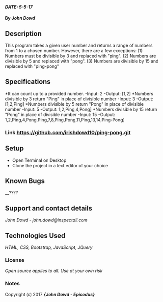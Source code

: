 #### _DATE: 5-5-17_

#### By _**John Dowd**_

## Description

This program takes a given user number and returns a range of numbers from 1 to a chosen number.  However, there are a few exceptions: (1) Numbers must be divisible by 3 and replaced with "ping". (2) Numbers are divisible by 5 and replaced with "pong". (3) Numbers are divisible by 15 and replaced with "ping-pong"


## Specifications
*It can count up to a provided number.
-Input: 2
-Output: [1,2]
*Numbers divisible by 3 return "Ping" in place of divisible number
-Input: 3
-Output: [1,2,Ping]
*Numbers divisible by 5 return "Pong" in place of divisible number
-Input: 5
-Output: 1,2,Ping,4,Pong]
*Numbers divisible by 15 return "Pong" in place of divisible number
-Input: 15
-Output: 1,2,Ping,4,Pong,Ping,7,8,Ping,Pong,11,Ping,13,14,Ping-Pong]    

### Link https://github.com/irishdowd10/ping-pong.git


## Setup

* Open Terminal on Desktop
* Clone the project in a text editor of your choice

## Known Bugs
__????

## Support and contact details

_John Dowd - john.dowd@inspectall.com_

## Technologies Used

_HTML, CSS, Bootstrap, JavaScript, JQuery_

### License

*Open source applies to all. Use at your own risk*

### Notes

Copyright (c) 2017 **_{John Dowd - Epicodus}_**
